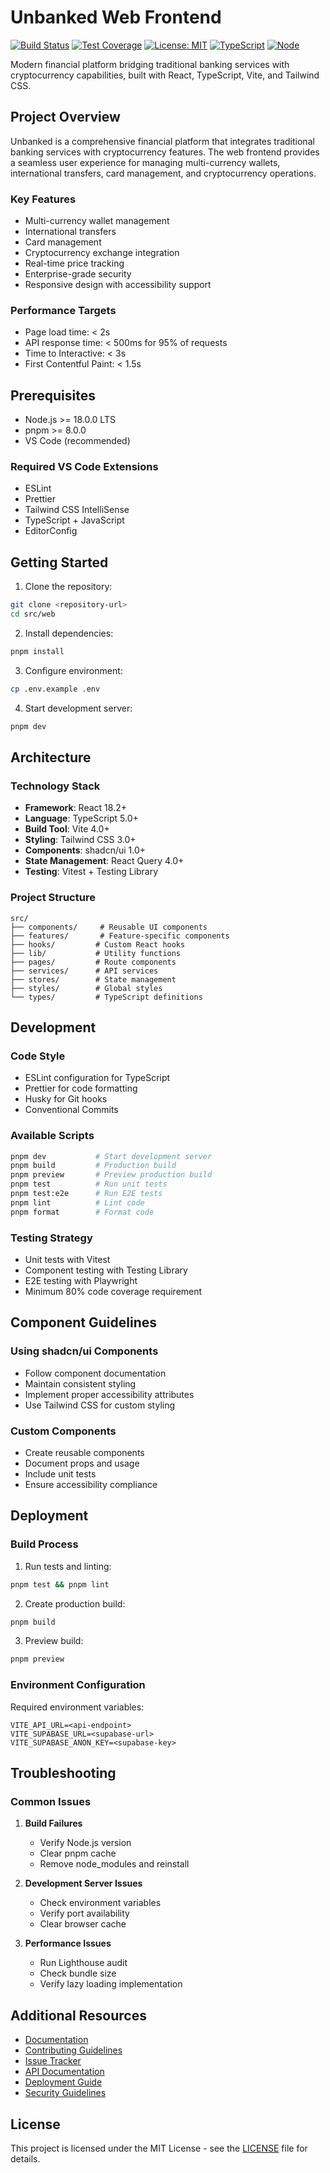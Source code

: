 # Unbanked Web Frontend

[![Build Status](https://github.com/unbanked/web/actions/workflows/web.yml/badge.svg)](https://github.com/unbanked/web/actions/workflows/web.yml)
[![Test Coverage](https://codecov.io/gh/unbanked/web/branch/main/graph/badge.svg)](https://codecov.io/gh/unbanked/web)
[![License: MIT](https://img.shields.io/badge/License-MIT-yellow.svg)](https://opensource.org/licenses/MIT)
[![TypeScript](https://img.shields.io/badge/TypeScript-5.0%2B-blue)](https://www.typescriptlang.org/)
[![Node](https://img.shields.io/badge/Node-18%2B-green)](https://nodejs.org)

Modern financial platform bridging traditional banking services with cryptocurrency capabilities, built with React, TypeScript, Vite, and Tailwind CSS.

## Project Overview

Unbanked is a comprehensive financial platform that integrates traditional banking services with cryptocurrency features. The web frontend provides a seamless user experience for managing multi-currency wallets, international transfers, card management, and cryptocurrency operations.

### Key Features

- Multi-currency wallet management
- International transfers
- Card management
- Cryptocurrency exchange integration
- Real-time price tracking
- Enterprise-grade security
- Responsive design with accessibility support

### Performance Targets

- Page load time: < 2s
- API response time: < 500ms for 95% of requests
- Time to Interactive: < 3s
- First Contentful Paint: < 1.5s

## Prerequisites

- Node.js >= 18.0.0 LTS
- pnpm >= 8.0.0
- VS Code (recommended)

### Required VS Code Extensions

- ESLint
- Prettier
- Tailwind CSS IntelliSense
- TypeScript + JavaScript
- EditorConfig

## Getting Started

1. Clone the repository:
```bash
git clone <repository-url>
cd src/web
```

2. Install dependencies:
```bash
pnpm install
```

3. Configure environment:
```bash
cp .env.example .env
```

4. Start development server:
```bash
pnpm dev
```

## Architecture

### Technology Stack

- **Framework**: React 18.2+
- **Language**: TypeScript 5.0+
- **Build Tool**: Vite 4.0+
- **Styling**: Tailwind CSS 3.0+
- **Components**: shadcn/ui 1.0+
- **State Management**: React Query 4.0+
- **Testing**: Vitest + Testing Library

### Project Structure

```
src/
├── components/     # Reusable UI components
├── features/       # Feature-specific components
├── hooks/         # Custom React hooks
├── lib/           # Utility functions
├── pages/         # Route components
├── services/      # API services
├── stores/        # State management
├── styles/        # Global styles
└── types/         # TypeScript definitions
```

## Development

### Code Style

- ESLint configuration for TypeScript
- Prettier for code formatting
- Husky for Git hooks
- Conventional Commits

### Available Scripts

```bash
pnpm dev           # Start development server
pnpm build         # Production build
pnpm preview       # Preview production build
pnpm test          # Run unit tests
pnpm test:e2e      # Run E2E tests
pnpm lint          # Lint code
pnpm format        # Format code
```

### Testing Strategy

- Unit tests with Vitest
- Component testing with Testing Library
- E2E testing with Playwright
- Minimum 80% code coverage requirement

## Component Guidelines

### Using shadcn/ui Components

- Follow component documentation
- Maintain consistent styling
- Implement proper accessibility attributes
- Use Tailwind CSS for custom styling

### Custom Components

- Create reusable components
- Document props and usage
- Include unit tests
- Ensure accessibility compliance

## Deployment

### Build Process

1. Run tests and linting:
```bash
pnpm test && pnpm lint
```

2. Create production build:
```bash
pnpm build
```

3. Preview build:
```bash
pnpm preview
```

### Environment Configuration

Required environment variables:

```
VITE_API_URL=<api-endpoint>
VITE_SUPABASE_URL=<supabase-url>
VITE_SUPABASE_ANON_KEY=<supabase-key>
```

## Troubleshooting

### Common Issues

1. **Build Failures**
   - Verify Node.js version
   - Clear pnpm cache
   - Remove node_modules and reinstall

2. **Development Server Issues**
   - Check environment variables
   - Verify port availability
   - Clear browser cache

3. **Performance Issues**
   - Run Lighthouse audit
   - Check bundle size
   - Verify lazy loading implementation

## Additional Resources

- [Documentation](/docs/web)
- [Contributing Guidelines](/.github/CONTRIBUTING.md)
- [Issue Tracker](/issues)
- [API Documentation](/docs/api)
- [Deployment Guide](/docs/deployment)
- [Security Guidelines](/docs/security)

## License

This project is licensed under the MIT License - see the [LICENSE](LICENSE) file for details.